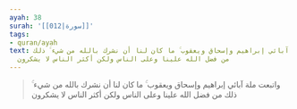 ```yaml
---
ayah: 38
surah: '[[012|سورة]]'
tags:
- quran/ayah
text: واتبعت ملة آبائي إبراهيم وإسحاق ويعقوب ۚ ما كان لنا أن نشرك بالله من شيء ۚ ذلك
  من فضل الله علينا وعلى الناس ولكن أكثر الناس لا يشكرون
---
```

> واتبعت ملة آبائي إبراهيم وإسحاق ويعقوب ۚ ما كان لنا أن نشرك بالله من شيء ۚ ذلك من فضل الله علينا وعلى الناس ولكن أكثر الناس لا يشكرون
